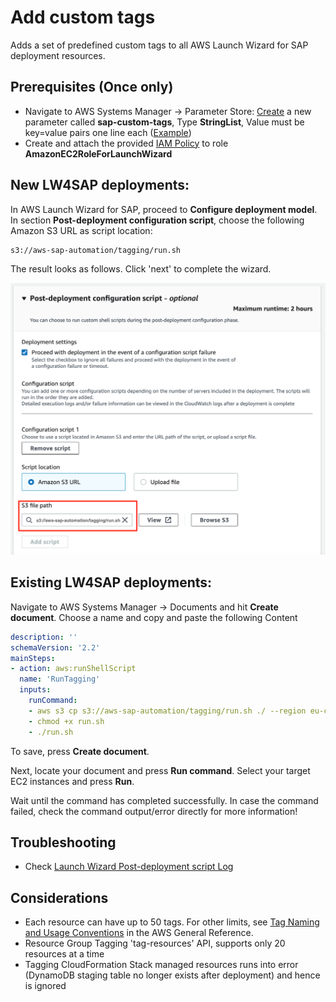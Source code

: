 # Add custom tags

Adds a set of predefined custom tags to all AWS Launch Wizard for SAP deployment resources.

## Prerequisites (Once only)

- Navigate to AWS Systems Manager -> Parameter Store: [Create](https://console.aws.amazon.com/systems-manager/parameters/aws/create) a new parameter called **sap-custom-tags**, Type **StringList**, Value must be key=value pairs one line each ([Example](customtags.txt))
- Create and attach the provided [IAM Policy](iam_policy.json) to role **AmazonEC2RoleForLaunchWizard**

## New LW4SAP deployments:

In AWS Launch Wizard for SAP, proceed to **Configure deployment model**. 
In section **Post-deployment configuration script**, choose the following Amazon S3 URL as script location:

```bash
s3://aws-sap-automation/tagging/run.sh
```

The result looks as follows. Click 'next' to complete the wizard.

![image](lw_post_script.png)

## Existing LW4SAP deployments:

Navigate to AWS Systems Manager → Documents and hit **Create document**. Choose a name and copy and paste the following Content

```yml
description: ''
schemaVersion: '2.2'
mainSteps:
- action: aws:runShellScript
  name: 'RunTagging'
  inputs:
    runCommand:
    - aws s3 cp s3://aws-sap-automation/tagging/run.sh ./ --region eu-central-1
    - chmod +x run.sh
    - ./run.sh
```

To save, press **Create document**.  

Next, locate your document and press **Run command**. Select your target EC2 instances and press **Run**.

Wait until the command has completed successfully. In case the command failed, check the command output/error directly for more information!

## Troubleshooting

- Check [Launch Wizard Post-deployment script Log](https://docs.aws.amazon.com/launchwizard/latest/userguide/launch-wizard-sap-troubleshooting.html#launch-wizard-sap-troubleshooting-scripts)

## Considerations

- Each resource can have up to 50 tags. For other limits, see [Tag Naming and Usage Conventions](https://docs.aws.amazon.com/tag-editor/latest/userguide/tagging.html#tag-conventions) in the AWS General Reference.
- Resource Group Tagging 'tag-resources' API, supports only 20 resources at a time
- Tagging CloudFormation Stack managed resources runs into error (DynamoDB staging table no longer exists after deployment) and hence is ignored